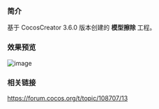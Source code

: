 ### 简介
基于 CocosCreator 3.6.0 版本创建的 **模型擦除** 工程。

### 效果预览
![image](../../gif/202207/2022070701.gif)

### 相关链接
https://forum.cocos.org/t/topic/108707/13